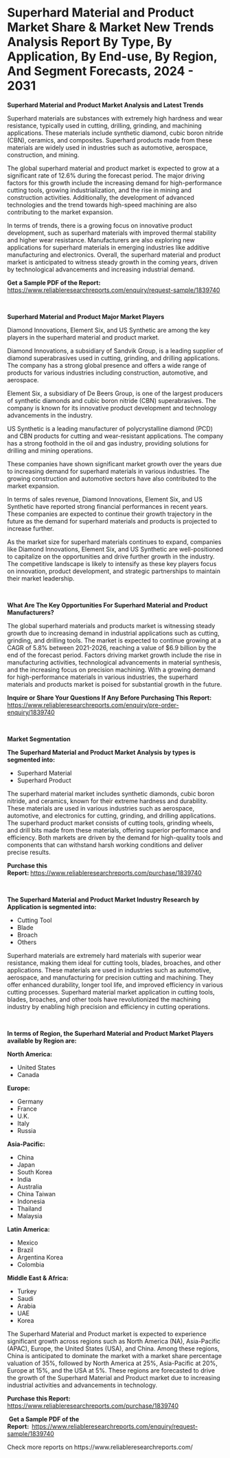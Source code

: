 <p><h1>Superhard Material and Product Market Share & Market New Trends Analysis Report By Type, By Application, By End-use, By Region, And Segment Forecasts, 2024 - 2031</h1></p><p><strong>Superhard Material and Product Market Analysis and Latest Trends</strong></p>
<p><p>Superhard materials are substances with extremely high hardness and wear resistance, typically used in cutting, drilling, grinding, and machining applications. These materials include synthetic diamond, cubic boron nitride (CBN), ceramics, and composites. Superhard products made from these materials are widely used in industries such as automotive, aerospace, construction, and mining.</p><p>The global superhard material and product market is expected to grow at a significant rate of 12.6% during the forecast period. The major driving factors for this growth include the increasing demand for high-performance cutting tools, growing industrialization, and the rise in mining and construction activities. Additionally, the development of advanced technologies and the trend towards high-speed machining are also contributing to the market expansion.</p><p>In terms of trends, there is a growing focus on innovative product development, such as superhard materials with improved thermal stability and higher wear resistance. Manufacturers are also exploring new applications for superhard materials in emerging industries like additive manufacturing and electronics. Overall, the superhard material and product market is anticipated to witness steady growth in the coming years, driven by technological advancements and increasing industrial demand.</p></p>
<p><strong>Get a Sample PDF of the Report:&nbsp;</strong> <a href="https://www.reliableresearchreports.com/enquiry/request-sample/1839740">https://www.reliableresearchreports.com/enquiry/request-sample/1839740</a></p>
<p>&nbsp;</p>
<p><strong>Superhard Material and Product Major Market Players</strong></p>
<p><p>Diamond Innovations, Element Six, and US Synthetic are among the key players in the superhard material and product market. </p><p>Diamond Innovations, a subsidiary of Sandvik Group, is a leading supplier of diamond superabrasives used in cutting, grinding, and drilling applications. The company has a strong global presence and offers a wide range of products for various industries including construction, automotive, and aerospace.</p><p>Element Six, a subsidiary of De Beers Group, is one of the largest producers of synthetic diamonds and cubic boron nitride (CBN) superabrasives. The company is known for its innovative product development and technology advancements in the industry.</p><p>US Synthetic is a leading manufacturer of polycrystalline diamond (PCD) and CBN products for cutting and wear-resistant applications. The company has a strong foothold in the oil and gas industry, providing solutions for drilling and mining operations.</p><p>These companies have shown significant market growth over the years due to increasing demand for superhard materials in various industries. The growing construction and automotive sectors have also contributed to the market expansion. </p><p>In terms of sales revenue, Diamond Innovations, Element Six, and US Synthetic have reported strong financial performances in recent years. These companies are expected to continue their growth trajectory in the future as the demand for superhard materials and products is projected to increase further. </p><p>As the market size for superhard materials continues to expand, companies like Diamond Innovations, Element Six, and US Synthetic are well-positioned to capitalize on the opportunities and drive further growth in the industry. The competitive landscape is likely to intensify as these key players focus on innovation, product development, and strategic partnerships to maintain their market leadership.</p></p>
<p>&nbsp;</p>
<p><strong>What Are The Key Opportunities For Superhard Material and Product Manufacturers?</strong></p>
<p><p>The global superhard materials and products market is witnessing steady growth due to increasing demand in industrial applications such as cutting, grinding, and drilling tools. The market is expected to continue growing at a CAGR of 5.8% between 2021-2026, reaching a value of $6.9 billion by the end of the forecast period. Factors driving market growth include the rise in manufacturing activities, technological advancements in material synthesis, and the increasing focus on precision machining. With a growing demand for high-performance materials in various industries, the superhard materials and products market is poised for substantial growth in the future.</p></p>
<p><strong>Inquire or Share Your Questions If Any Before Purchasing This Report:</strong> <a href="https://www.reliableresearchreports.com/enquiry/pre-order-enquiry/1839740">https://www.reliableresearchreports.com/enquiry/pre-order-enquiry/1839740</a></p>
<p>&nbsp;</p>
<p><strong>Market Segmentation</strong></p>
<p><strong>The Superhard Material and Product Market Analysis by types is segmented into:</strong></p>
<p><ul><li>Superhard Material</li><li>Superhard Product</li></ul></p>
<p><p>The superhard material market includes synthetic diamonds, cubic boron nitride, and ceramics, known for their extreme hardness and durability. These materials are used in various industries such as aerospace, automotive, and electronics for cutting, grinding, and drilling applications. The superhard product market consists of cutting tools, grinding wheels, and drill bits made from these materials, offering superior performance and efficiency. Both markets are driven by the demand for high-quality tools and components that can withstand harsh working conditions and deliver precise results.</p></p>
<p><strong>Purchase this Report:&nbsp;</strong><a href="https://www.reliableresearchreports.com/purchase/1839740">https://www.reliableresearchreports.com/purchase/1839740</a></p>
<p>&nbsp;</p>
<p><strong>The Superhard Material and Product Market Industry Research by Application is segmented into:</strong></p>
<p><ul><li>Cutting Tool</li><li>Blade</li><li>Broach</li><li>Others</li></ul></p>
<p><p>Superhard materials are extremely hard materials with superior wear resistance, making them ideal for cutting tools, blades, broaches, and other applications. These materials are used in industries such as automotive, aerospace, and manufacturing for precision cutting and machining. They offer enhanced durability, longer tool life, and improved efficiency in various cutting processes. Superhard material market application in cutting tools, blades, broaches, and other tools have revolutionized the machining industry by enabling high precision and efficiency in cutting operations.</p></p>
<p>&nbsp;</p>
<p><strong>In terms of Region, the Superhard Material and Product Market Players available by Region are:</strong></p>
<p>
    <p> <strong> North America: </strong>
        <ul>
            <li>United States</li>
            <li>Canada</li>
        </ul>
        </p> 
    <p> <strong> Europe: </strong>
        <ul>
            <li>Germany</li>
            <li>France</li>
            <li>U.K.</li>
            <li>Italy</li>
            <li>Russia</li>
        </ul>
        </p> 
    <p> <strong> Asia-Pacific: </strong>
        <ul>
            <li>China</li>
            <li>Japan</li>
            <li>South Korea</li>
            <li>India</li>
            <li>Australia</li>
            <li>China Taiwan</li>
            <li>Indonesia</li>
            <li>Thailand</li>
            <li>Malaysia</li>
        </ul>
        </p> 
    <p> <strong> Latin America: </strong>
        <ul>
            <li>Mexico</li>
            <li>Brazil</li>
            <li>Argentina Korea</li>
            <li>Colombia</li>
        </ul>
        </p> 
    <p> <strong> Middle East & Africa: </strong>
        <ul>
            <li>Turkey</li>
            <li>Saudi</li>
            <li>Arabia</li>
            <li>UAE</li>
            <li>Korea</li>
        </ul>
    </p>
    </p>
<p><p>The Superhard Material and Product market is expected to experience significant growth across regions such as North America (NA), Asia-Pacific (APAC), Europe, the United States (USA), and China. Among these regions, China is anticipated to dominate the market with a market share percentage valuation of 35%, followed by North America at 25%, Asia-Pacific at 20%, Europe at 15%, and the USA at 5%. These regions are forecasted to drive the growth of the Superhard Material and Product market due to increasing industrial activities and advancements in technology.</p></p>
<p><strong>Purchase this Report: </strong><a href="https://www.reliableresearchreports.com/purchase/1839740">https://www.reliableresearchreports.com/purchase/1839740</a></p>
<p>&nbsp;<strong>Get a Sample PDF of the Report:&nbsp;&nbsp;</strong><a href="https://www.reliableresearchreports.com/enquiry/request-sample/1839740">https://www.reliableresearchreports.com/enquiry/request-sample/1839740</a></p>
<p><strong></strong></p>
<p>Check more reports on https://www.reliableresearchreports.com/</p>